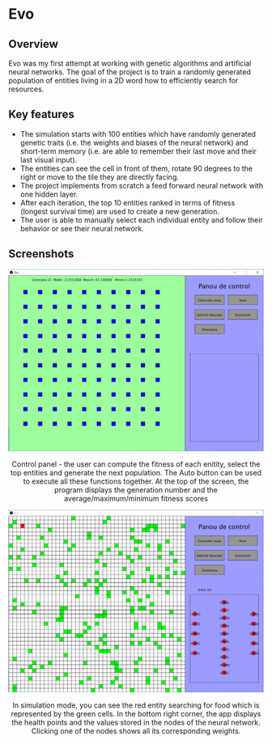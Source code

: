 # Evo

## Overview 
Evo was my first attempt at working with genetic algorithms and artificial neural networks. The goal of the project is to train a randomly generated population of entities living in a 2D word how to efficiently search for resources. 

## Key features 
*	The simulation starts with 100 entities which have randomly generated genetic traits (i.e. the weights and biases of the neural network) and short-term memory (i.e. are able to remember their last move and their last visual input). 
* The entities can see the cell in front of them, rotate 90 degrees to the right or move to the tile they are directly facing. 
*	The project implements from scratch a feed forward neural network with one hidden layer.
*	After each iteration, the top 10 entities  ranked in terms of fitness (longest survival time) are used to create a new generation.
*	The user is able to manually select each individual entity and follow their behavior or see their neural network.

## Screenshots

<div align="center">
  <img width="600" src="https://github.com/Valentin0709/Evo/blob/master/Images/capture2.PNG">
  <p>Control panel - the user can compute the fitness of each enitity, select the top entities and generate the next population. The Auto button can be used to execute all these functions together. At the top of the screen, the program displays the generation number and the average/maximum/minimum fitness scores</p>
</div>


<div align="center">
  <img width="600" src="https://github.com/Valentin0709/Evo/blob/master/Images/capture1.PNG">
  <p>In simulation mode, you can see the red entity searching for food which is represented by the green cells. In the bottom right corner, the app displays the health points and the values stored in the nodes of the neural network. Clicking one of the nodes shows all its corresponding weights.</p>
</div>
